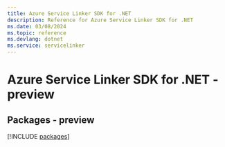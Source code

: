 ```yaml
---
title: Azure Service Linker SDK for .NET
description: Reference for Azure Service Linker SDK for .NET
ms.date: 03/08/2024
ms.topic: reference
ms.devlang: dotnet
ms.service: servicelinker
---
```

# Azure Service Linker SDK for .NET - preview
## Packages - preview
[!INCLUDE [packages](service-linker-index.md)]